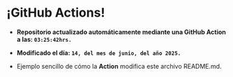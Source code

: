 # ¡GitHub Actions!
* **Repositorio actualizado automáticamente mediante una GitHub Action a las: `03:25:42hrs.`**
* **Modificado el día: `14, del mes de junio, del año 2025.`**

* Ejemplo sencillo de cómo la **Action** modifica este archivo README.md.
